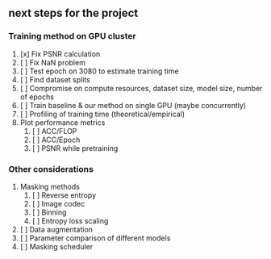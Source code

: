 ## next steps for the project

### Training method on GPU cluster
1. [x] Fix PSNR calculation
1. [ ] Fix NaN problem
3. [ ] Test epoch on 3080 to estimate training time
3. [ ] Find dataset splits
4. [ ] Compromise on compute resources, dataset size, model size, number of epochs
5. [ ] Train baseline & our method on single GPU (maybe concurrently)
6. [ ] Profiling of training time (theoretical/empirical)
7. Plot performance metrics
    1. [ ] ACC/FLOP
    2. [ ] ACC/Epoch
    3. [ ] PSNR while pretraining

### Other considerations
1. Masking methods
    1. [ ] Reverse entropy
    2. [ ] Image codec
    3. [ ] Binning
    4. [ ] Entropy loss scaling
2. [ ] Data augmentation
3. [ ] Parameter comparison of different models
4. [ ] Masking scheduler

